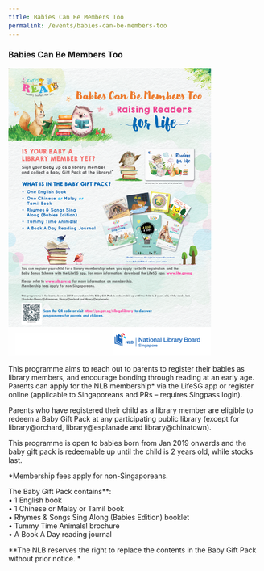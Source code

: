 ```yaml
---
title: Babies Can Be Members Too
permalink: /events/babies-can-be-members-too
---
```

### Babies Can Be Members Too

<img src="/images/events/Baby/BCBMT.png" style="width:80%">

This programme aims to reach out to parents to register their babies as library members, and encourage bonding through reading at an early age. Parents can apply for the NLB membership* via the LifeSG app or register online (applicable to Singaporeans and PRs – requires Singpass login).

Parents who have registered their child as a library member are eligible to redeem a Baby Gift Pack at any participating public library (except for library@orchard, library@esplanade and library@chinatown).

This programme is open to babies born from Jan 2019 onwards and the baby gift pack is redeemable up until the child is 2 years old, while stocks last.

*Membership fees apply for non-Singaporeans.

The Baby Gift Pack contains**: <br>
•	1 English book <br>
•	1 Chinese or Malay or Tamil book <br>
•	Rhymes & Songs Sing Along (Babies Edition) booklet <br>
•	Tummy Time Animals! brochure <br>
•	A Book A Day reading journal <br>

**The NLB reserves the right to replace the contents in the Baby Gift Pack without prior notice.
*